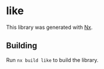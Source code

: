 # like

This library was generated with [Nx](https://nx.dev).

## Building

Run `nx build like` to build the library.
